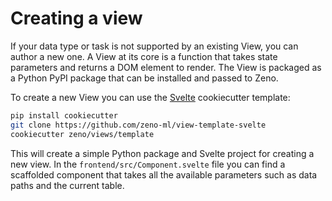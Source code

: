 # Creating a view

If your data type or task is not supported by an existing View, you can author a new one.
A View at its core is a function that takes state parameters and returns a DOM element to render.
The View is packaged as a Python PyPI package that can be installed and passed to Zeno.

To create a new View you can use the [Svelte](https://svelte.dev/) cookiecutter template:

```bash
pip install cookiecutter
git clone https://github.com/zeno-ml/view-template-svelte
cookiecutter zeno/views/template
```

This will create a simple Python package and Svelte project for creating a new view.
In the `frontend/src/Component.svelte` file you can find a scaffolded component that takes all the available parameters such as data paths and the current table.

